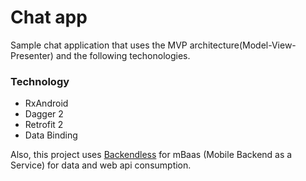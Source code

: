 # Chat app
Sample chat application that uses the MVP architecture(Model-View-Presenter) and the following techonologies.
### Technology
- RxAndroid
- Dagger 2
- Retrofit 2
- Data Binding

Also, this project uses [Backendless](https://backendless.com/) for mBaas (Mobile Backend as a Service) for data and web api consumption.
